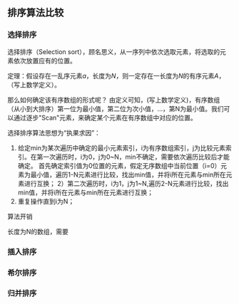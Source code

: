 ## 排序算法比较 ##

### 选择排序 ###
选择排序（Selection sort），顾名思义，从一序列中依次选取元素，将选取的元素依次放置应有的位置。

定理：假设存在一乱序元素$a$，长度为$N$，则一定存在一长度为$N$的有序元素$A$，（写上数学定义）。

那么如何确定该有序数组的形式呢？ 由定义可知，(写上数学定义)，有序数组（从小到大排序）第一位为最小值，第二位为次小值，...，第N为最小值。我们可以通过逐步"Scan"元素，来确定某个元素在有序数组中对应的位置。

选择排序算法思想为“执果求因”：

1) 给定min为某次遍历中确定的最小元素索引，i为有序数组索引，j为比较元素索引。在第一次遍历时，i为0，j为0~N，min不确定，需要依次遍历比较后才能确定。
首先确定索引值为0位置的元素，假定无序数组中当前位置（i=0）元素为最小值，遍历1-N元素进行比较，找出min值，并将i所在元素与min所在元素进行互换；
2）第二次遍历时，i为1，j为1~N,遍历2-N元素进行比较，找出min值，并将i所在元素与min所在元素进行互换；
3) 重复操作直到i为N；

算法开销

长度为N的数组，需要
### 插入排序 ###



### 希尔排序 ###

### 归并排序 ###